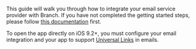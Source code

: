This guide will walk you through how to integrate your email service provider with Branch. If you have not completed the getting started steps, please follow [this documentation](/emails/get-started) first.

To open the app directly on iOS 9.2+, you must configure your email integration and your app to support [Universal Links](/deep-linking/universal-links/) in emails.
